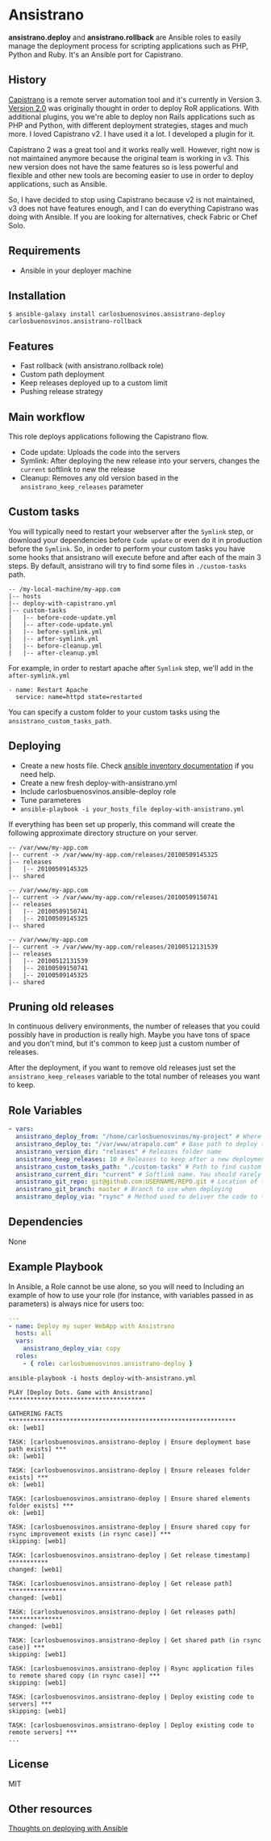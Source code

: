 Ansistrano
==========

**ansistrano.deploy** and **ansistrano.rollback** are Ansible roles to easily manage the deployment process for
scripting applications such as PHP, Python and Ruby. It's an Ansible port for Capistrano.

History
-------

[Capistrano](http://capistranorb.com/) is a remote server automation tool and it's currently in Version 3.
[Version 2.0](https://github.com/capistrano/capistrano/tree/legacy-v2) was originally thought in order to deploy RoR
applications. With additional plugins, you we're able to deploy non Rails applications such as PHP and Python, with
different deployment strategies, stages and much more. I loved Capistrano v2. I have used it a lot. I developed
a plugin for it.

Capistrano 2 was a great tool and it works really well. However, right now is not maintained anymore because the
original team is working in v3. This new version does not have the same features so is less powerful and flexible and
other new tools are becoming easier to use in order to deploy applications, such as Ansible.

So, I have decided to stop using Capistrano because v2 is not maintained, v3 does not have features enough, and I
can do everything Capistrano was doing with Ansible. If you are looking for alternatives, check Fabric or Chef Solo.

Requirements
------------

* Ansible in your deployer machine

Installation
------------

```
$ ansible-galaxy install carlosbuenosvinos.ansistrano-deploy carlosbuenosvinos.ansistrano-rollback
```

Features
--------

- Fast rollback (with ansistrano.rollback role)
- Custom path deployment
- Keep releases deployed up to a custom limit
- Pushing release strategy

Main workflow
-------------
This role deploys applications following the Capistrano flow.
* Code update: Uploads the code into the servers
* Symlink: After deploying the new release into your servers, changes the `current` softlink to new the release
* Cleanup: Removes any old version based in the `ansistrano_keep_releases` parameter

Custom tasks
------------
You will typically need to restart your webserver after the `Symlink` step, or download your dependencies before `Code update` or even do it in production before the `Symlink`. So, in order to perform your custom tasks you have some hooks that ansistrano will execute before and after each of the main 3 steps. By default, ansistrano will try to find some files in `./custom-tasks` path.

```
-- /my-local-machine/my-app.com
|-- hosts
|-- deploy-with-capistrano.yml
|-- custom-tasks
|   |-- before-code-update.yml
|   |-- after-code-update.yml
|   |-- before-symlink.yml
|   |-- after-symlink.yml
|   |-- before-cleanup.yml
|   |-- after-cleanup.yml
```

For example, in order to restart apache after `Symlink` step, we'll add in the `after-symlink.yml`

```
- name: Restart Apache
  service: name=httpd state=restarted
```

You can specify a custom folder to your custom tasks using the `ansistrano_custom_tasks_path`.

Deploying
---------

* Create a new hosts file. Check [ansible inventory documentation](http://docs.ansible.com/intro_inventory.html) if you
need help.
* Create a new fresh deploy-with-ansistrano.yml
* Include carlosbuenosvinos.ansible-deploy role
* Tune parameteres
* ```ansible-playbook -i your_hosts_file deploy-with-ansistrano.yml```

If everything has been set up properly, this command will create the following approximate directory structure on
your server.

```
-- /var/www/my-app.com
|-- current -> /var/www/my-app.com/releases/20100509145325
|-- releases
|   |-- 20100509145325
|-- shared
```

```
-- /var/www/my-app.com
|-- current -> /var/www/my-app.com/releases/20100509150741
|-- releases
|   |-- 20100509150741
|   |-- 20100509145325
|-- shared
```

```
-- /var/www/my-app.com
|-- current -> /var/www/my-app.com/releases/20100512131539
|-- releases
|   |-- 20100512131539
|   |-- 20100509150741
|   |-- 20100509145325
|-- shared
```

Pruning old releases
--------------------

In continuous delivery environments, the number of releases that you could possibly have in production is really high.
Maybe you have tons of space and you don't mind, but it's common to keep just a custom number of releases.

After the deployment, if you want to remove old releases just set the `ansistrano_keep_releases` variable to the total number
of releases you want to keep.

Role Variables
--------------

```yaml
- vars:
  ansistrano_deploy_from: "/home/carlosbuenosvinos/my-project" # Where my local project is
  ansistrano_deploy_to: "/var/www/atrapalo.com" # Base path to deploy to.
  ansistrano_version_dir: "releases" # Releases folder name
  ansistrano_keep_releases: 10 # Releases to keep after a new deployment. See "Pruning old releases".
  ansistrano_custom_tasks_path: "./custom-tasks" # Path to find custom pre and post tasks for each deployment step.
  ansistrano_current_dir: "current" # Softlink name. You should rarely changed it.
  ansistrano_git_repo: git@github.com:USERNAME/REPO.git # Location of the git repository
  ansistrano_git_branch: master # Branch to use when deploying
  ansistrano_deploy_via: "rsync" # Method used to deliver the code to the server. Options are copy, rsync or git
```

Dependencies
------------

None

Example Playbook
-------------------------

In Ansible, a Role cannot be use alone, so you will need to Including an example of how to use your role (for instance, with variables passed in as parameters) is always nice for users too:

```yaml
---
- name: Deploy my super WebApp with Ansistrano
  hosts: all
  vars:
    ansistrano_deploy_via: copy
  roles:
    - { role: carlosbuenosvinos.ansistrano-deploy }
```

```ansible-playbook -i hosts deploy-with-ansistrano.yml```

```
PLAY [Deploy Dots. Game with Ansistrano] **************************************

GATHERING FACTS ***************************************************************
ok: [web1]

TASK: [carlosbuenosvinos.ansistrano-deploy | Ensure deployment base path exists] ***
ok: [web1]

TASK: [carlosbuenosvinos.ansistrano-deploy | Ensure releases folder exists] ***
ok: [web1]

TASK: [carlosbuenosvinos.ansistrano-deploy | Ensure shared elements folder exists] ***
ok: [web1]

TASK: [carlosbuenosvinos.ansistrano-deploy | Ensure shared copy for rsync improvement exists (in rsync case)] ***
skipping: [web1]

TASK: [carlosbuenosvinos.ansistrano-deploy | Get release timestamp] ***********
changed: [web1]

TASK: [carlosbuenosvinos.ansistrano-deploy | Get release path] ****************
changed: [web1]

TASK: [carlosbuenosvinos.ansistrano-deploy | Get releases path] ***************
changed: [web1]

TASK: [carlosbuenosvinos.ansistrano-deploy | Get shared path (in rsync case)] ***
skipping: [web1]

TASK: [carlosbuenosvinos.ansistrano-deploy | Rsync application files to remote shared copy (in rsync case)] ***
skipping: [web1]

TASK: [carlosbuenosvinos.ansistrano-deploy | Deploy existing code to servers] ***
skipping: [web1]

TASK: [carlosbuenosvinos.ansistrano-deploy | Deploy existing code to remote servers] ***
...
```

License
-------

MIT

Other resources
---------------
[Thoughts on deploying with Ansible](http://www.future500.nl/articles/2014/07/thoughts-on-deploying-with-ansible/)
